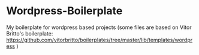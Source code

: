 Wordpress-Boilerplate
=====================

My boilerplate for wordpress based projects (some files are based on Vitor Britto's boilerplate: https://github.com/vitorbritto/boilerplates/tree/master/lib/templates/wordpress )
